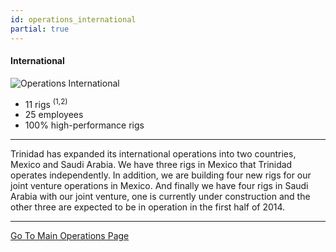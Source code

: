 ```yaml
---
id: operations_international
partial: true
---
```


#### International

![Operations International]({{{staticpath}}}images/operations-international.jpg)

- 11 rigs <sup>(1,2)</sup>
- 25 employees 
- 100% high-performance rigs

---

Trinidad has expanded its international operations into two countries, Mexico and Saudi Arabia. We have three rigs in Mexico that Trinidad operates independently. In addition, we are building four new rigs for our joint venture operations in Mexico. And finally we have four rigs in Saudi Arabia with our joint venture, one is currently under construction and the other three are expected to be in operation in the first half of 2014.

---

[Go To Main Operations Page]({{{links.services}}})

